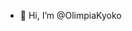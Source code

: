 - 👋 Hi, I’m @OlimpiaKyoko

<!---
OlimpiaKyoko/OlimpiaKyoko is a ✨ special ✨ repository because its `README.md` (this file) appears on your GitHub profile.
You can click the Preview link to take a look at your changes.
--->
